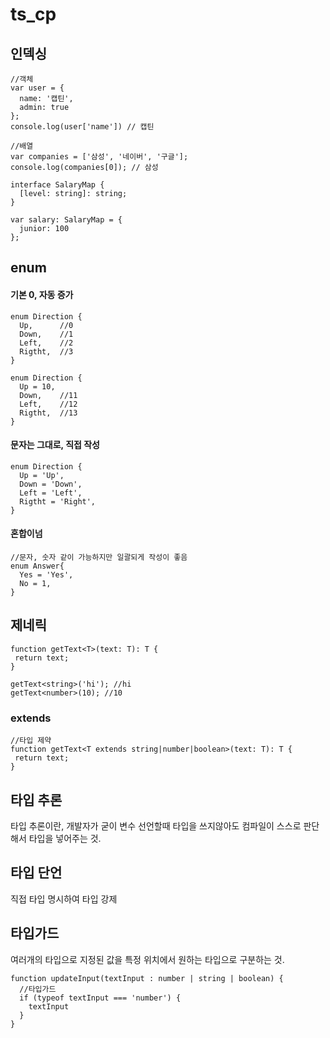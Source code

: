 # ts_cp

## 인덱싱
```
//객체
var user = {
  name: '캡틴',
  admin: true
};
console.log(user['name']) // 캡틴
```
```
//배열
var companies = ['삼성', '네이버', '구글'];
console.log(companies[0]); // 삼성
```
```
interface SalaryMap {
  [level: string]: string;
}

var salary: SalaryMap = {
  junior: 100
};
```
## enum

#### 기본 0, 자동 증가
```
enum Direction {
  Up,      //0
  Down,    //1
  Left,    //2
  Rigtht,  //3
}

enum Direction {
  Up = 10,
  Down,    //11
  Left,    //12
  Rigtht,  //13
}
```

#### 문자는 그대로, 직접 작성
```
enum Direction {
  Up = 'Up',
  Down = 'Down',
  Left = 'Left',
  Rigtht = 'Right',
}
```

#### 혼합이넘
```
//문자, 숫자 같이 가능하지만 일괄되게 작성이 좋음
enum Answer{
  Yes = 'Yes',
  No = 1,
}
```

## 제네릭
```
function getText<T>(text: T): T {
 return text;
}

getText<string>('hi'); //hi
getText<number>(10); //10
```

### extends
```
//타입 제약
function getText<T extends string|number|boolean>(text: T): T {
 return text;
}
```

## 타입 추론
타입 추론이란, 개발자가 굳이 변수 선언할때 타입을 쓰지않아도 컴파일이 스스로 판단해서 타입을 넣어주는 것.

## 타입 단언
직접 타입 명시하여 타입 강제

## 타입가드
여러개의 타입으로 지정된 값을 특정 위치에서 원하는 타입으로 구분하는 것.
```
function updateInput(textInput : number | string | boolean) {
  //타입가드
  if (typeof textInput === 'number') {
    textInput
  }
}
```
